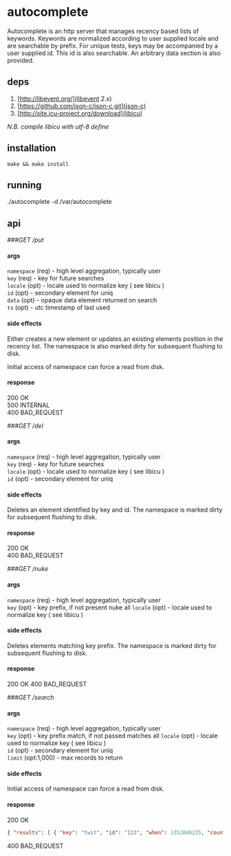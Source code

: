 # autocomplete

Autocomplete is an http server that manages recency based
lists of keywords. Keywords are normalized according to
user supplied locale and are searchable by prefix. For
unique tests, keys may be accompanied by a user supplied
id. This id is also searchable. An arbitrary data section
is also provided.

## deps

1. [http://libevent.org/](libevent 2.x)
2. [https://github.com/json-c/json-c.git](json-c)
3. [http://site.icu-project.org/download](libicu)

*N.B. compile libicu with utf-8 define*

## installation

    make && make install

## running

./autocomplete -d /var/autocomplete

## api

###*GET /put*

#### args

`namespace` (req) - high level aggregation, typically user  
`key` (req) - key for future searches  
`locale` (opt) - locale used to normalize key ( see libicu )  
`id` (opt) - secondary element for uniq  
`data` (opt) - opaque data element returned on search  
`ts` (opt) - utc timestamp of last used  

#### side effects

Either creates a new element or updates an existing elements
position in the recency list. The namespace is also marked
dirty for subsequent flushing to disk.

Initial access of namespace can force a read from disk.

#### response

200 OK  
500 INTERNAL  
400 BAD_REQUEST  


###*GET /del*

#### args

`namespace` (req) - high level aggregation, typically user  
`key` (req) - key for future searches  
`locale` (opt) - locale used to normalize key ( see libicu )  
`id` (opt) - secondary element for uniq  

#### side effects

Deletes an element identified by key and id. The namespace is
marked dirty for subsequent flushing to disk.

#### response

200 OK  
400 BAD_REQUEST  


###*GET /nuke*

#### args

`namespace` (req) - high level aggregation, typically user  
`key` (opt) - key prefix, if not present nuke all
`locale` (opt) - locale used to normalize key ( see libicu )  

#### side effects

Deletes elements matching key prefix. The namespace is
marked dirty for subsequent flushing to disk.

#### response

200 OK
400 BAD_REQUEST


###*GET /search*

#### args

`namespace` (req) - high level aggregation, typically user  
`key` (opt) - key prefix match, if not passed matches all
`locale` (opt) - locale used to normalize key ( see libicu )  
`id` (opt) - secondary element for uniq  
`limit` (opt:1,000) - max records to return

#### side effects

Initial access of namespace can force a read from disk.

#### response

200 OK  
```json
{ "results": [ { "key": "twit", "id": "123", "when": 1352840225, "count": 40, "data": "twenty" } ] }
```
400 BAD_REQUEST  

